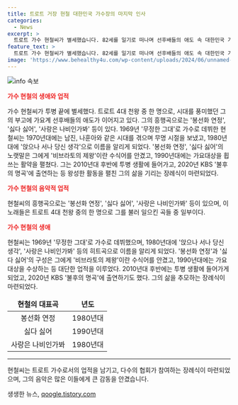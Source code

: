 ```yaml
---
title: 트로트 거장 현철 대한민국 가수장의 마지막 인사
categories:
  - News
excerpt: >
  트로트 가수 현철씨가 별세했습니다. 82세를 일기로 떠나며 선후배들의 애도 속 대한민국 가수장으로 장례가 치러집니다. 현철씨는 트로트 4대 천왕으로 불렸으며 1980년대부터 90년대에 걸쳐 히트곡을 통해 트로트 부흥기를 이끌었습니다. 그의 긴 무명 생활 끝에 봉선화 연정과 싫다 싫어로 선희들에게 사랑받았고, 삼탄 낱장으로 겨울을 보낸 힘든 시절을 견뎌냈습니다. 2010년대 후반부터 투병 생활을 하며 마지막 모습을 남겼으나, 그의 위로의 노래는 오래된 마음 속에서도 기억될 것입니다. (출처: YNA)
feature_text: >
  트로트 가수 현철씨가 별세했습니다. 82세를 일기로 떠나며 선후배들의 애도 속 대한민국 가수장으로 장례가 치러집니다. 현철씨는 트로트 4대 천왕으로 불렸으며 1980년대부터 90년대에 걸쳐 히트곡을 통해 트로트 부흥기를 이끌었습니다. 그의 긴 무명 생활 끝에 봉선화 연정과 싫다 싫어로 선희들에게 사랑받았고, 삼탄 낱장으로 겨울을 보낸 힘든 시절을 견뎌냈습니다. 2010년대 후반부터 투병 생활을 하며 마지막 모습을 남겼으나, 그의 위로의 노래는 오래된 마음 속에서도 기억될 것입니다. (출처: YNA)
image: 'https://www.behealthy4u.com/wp-content/uploads/2024/06/unnamed-file.png'
---
```


<p><img src="https://www.behealthy4u.com/wp-content/uploads/2024/06/unnamed-file.png" alt="info 속보" /></p>

<p><b><span style="color: #ee2323;">가수 현철의 생애와 업적</span></b></p>

<p data-ke-size="size16">가수 현철씨가 투병 끝에 별세했다. 트로트 4대 천왕 중 한 명으로, 시대를 풍미했던 그의 부고에 가요계 선후배들의 애도가 이어지고 있다. 그의 흥행곡으로는 '봉선화 연정', '싫다 싫어', '사랑은 나비인가봐' 등이 있다. 1969년 '무정한 그대'로 가수로 데뷔한 현철씨는 1970년대에는 남진, 나훈아와 같은 시대를 겪으며 무명 시절을 보냈고, 1980년대에 '앉으나 서나 당신 생각'으로 이름을 알리게 되었다. '봉선화 연정', '싫다 싫어'의 노랫말은 그에게 '비브라토의 제왕'이란 수식어를 안겼고, 1990년대에는 가요대상을 휩쓰는 활약을 펼쳤다. 그는 2010년대 후반에 투병 생활에 들어가고, 2020년 KBS '불후의 명곡'에 출연하는 등 왕성한 활동을 펼친 그의 삶을 기리는 장례식이 마련되었다.</p>

<p><b><span style="color: #ee2323;">가수 현철의 음악적 업적</span></b></p>

<p data-ke-size="size16">현철씨의 흥행곡으로는 '봉선화 연정', '싫다 싫어', '사랑은 나비인가봐' 등이 있으며, 이 노래들은 트로트 4대 천왕 중의 한 명으로 그를 불러 일으킨 곡들 중 일부이다.</p>

<p><b><span style="color: #ee2323;">가수 현철의 생애</span></b></p>

<p data-ke-size="size16">현철씨는 1969년 '무정한 그대'로 가수로 데뷔했으며, 1980년대에 '앉으나 서나 당신 생각', '사랑은 나비인가봐' 등의 히트곡으로 이름을 알리게 되었다. '봉선화 연정'과 '싫다 싫어'의 구성은 그에게 '비브라토의 제왕'이란 수식어를 안겼고, 1990년대에는 가요대상을 수상하는 등 대단한 업적을 이루었다. 2010년대 후반에는 투병 생활에 들어가게 되었고, 2020년 KBS '불후의 명곡'에 출연하기도 했다. 그의 삶을 추모하는 장례식이 마련되었다.</p>

<table>
    <thead>
        <tr>
            <td style="text-align: center; height: 17px;"><b>현철의 대표곡</b></td>
            <td style="text-align: center; height: 17px;"><b>년도</b></td>
        </tr>
    </thead>
    <tbody>
        <tr>
            <td style="text-align: center; height: 17px;">봉선화 연정</td>
            <td style="text-align: center; height: 17px;">1980년대</td>
        </tr>
        <tr>
            <td style="text-align: center; height: 17px;">싫다 싫어</td>
            <td style="text-align: center; height: 17px;">1990년대</td>
        </tr>
        <tr>
            <td style="text-align: center; height: 17px;">사랑은 나비인가봐</td>
            <td style="text-align: center; height: 17px;">1980년대</td>
        </tr>
    </tbody>
</table>

<hr>

<p>현철씨는 트로트 가수로서의 업적을 남기고, 다수의 협회가 참여하는 장례식이 마련되었으며, 그의 음악은 많은 이들에게 큰 감동을 안겼습니다.</p>
생생한 뉴스, <a href="https://qoogle.tistory.com" rel="dofollow">qoogle.tistory.com</a>


